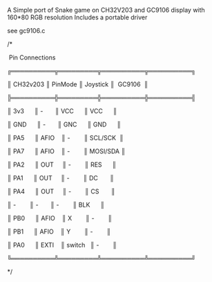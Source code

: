 A Simple port of Snake game on CH32V203 and GC9106 display with 160*80 RGB resolution
Includes a portable driver

see gc9106.c

/*

 Pin Connections

╔══════════╦═════════╦══════════╦══════════╗

║ CH32v203 ║ PinMode ║ Joystick ║  GC9106  ║

╠══════════╬═════════╬══════════╬══════════╣

║ 3v3      ║ -       ║ VCC      ║ VCC      ║

║ GND      ║ -       ║ GNC      ║ GND      ║

║ PA5      ║ AFIO    ║ -        ║ SCL/SCK  ║

║ PA7      ║ AFIO    ║ -        ║ MOSI/SDA ║

║ PA2      ║ OUT     ║ -        ║ RES      ║

║ PA1      ║ OUT     ║ -        ║ DC       ║

║ PA4      ║ OUT     ║ -        ║ CS       ║

║ -        ║ -       ║ -        ║ BLK      ║

║ PB0      ║ AFIO    ║ X        ║ -        ║

║ PB1      ║ AFIO    ║ Y        ║ -        ║

║ PA0      ║ EXTI    ║ switch   ║ -        ║

╚══════════╩═════════╩══════════╩══════════╝

*/
